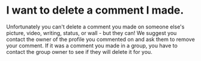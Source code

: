 # I want to delete a comment I made.

Unfortunately you can't delete a comment you made on someone else's picture, video, writing, status, or wall - but they can! We suggest you contact the owner of the profile you commented on and ask them to remove your comment. If it was a comment you made in a group, you have to contact the group owner to see if they will delete it for you.

